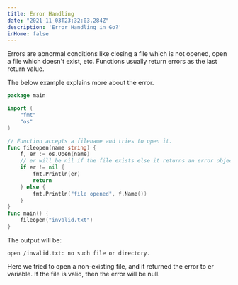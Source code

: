```yaml
---
title: Error Handling
date: "2021-11-03T23:32:03.284Z"
description: 'Error Handling in Go?'
inHome: false
---
```


Errors are abnormal conditions like closing a file which is not opened, open a file which doesn't exist, etc. Functions usually return errors as the last return value.

The below example explains more about the error.

```go
package main

import (
	"fmt"
	"os"
)

// Function accepts a filename and tries to open it.
func fileopen(name string) {
	f, er := os.Open(name)
	// er will be nil if the file exists else it returns an error object
	if er != nil {
		fmt.Println(er)
		return
	} else {
		fmt.Println("file opened", f.Name())
	}
}
func main() {
	fileopen("invalid.txt")
}
```

The output will be:

```
open /invalid.txt: no such file or directory.
```

Here we tried to open a non-existing file, and it returned the error to er variable. If the file is valid, then the error will be null.